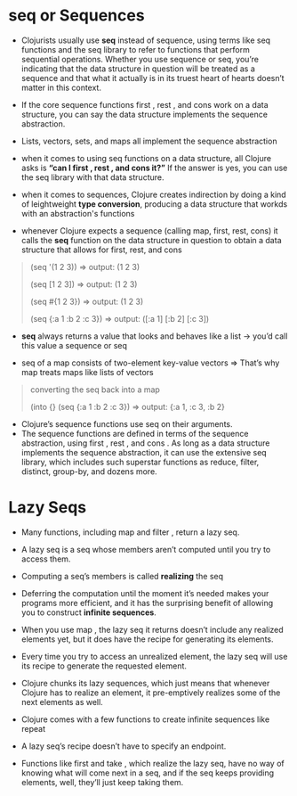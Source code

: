 # seq or Sequences

- Clojurists usually use **seq** instead of sequence, using terms like seq functions and the seq library to refer to functions that perform sequential operations. Whether you use sequence or seq, you’re indicating that the data structure in question will be treated as a sequence and that what it actually is in its truest heart of hearts doesn’t matter in this context.
- If the core sequence functions first , rest , and cons work on a data structure, you can say the data structure implements the sequence abstraction.
- Lists, vectors, sets, and maps all implement the sequence abstraction

- when it comes to using seq functions on a data structure, all Clojure asks is **“can I first , rest , and cons it?”** If the answer is yes, you can use the seq library with that data structure.
- when it comes to sequences, Clojure creates indirection by doing a kind of leightweight **type conversion**, producing a data structure that workds with an abstraction's functions
- whenever Clojure expects a sequence (calling map, first, rest, cons) it calls the **seq** function on the data structure in question to obtain a data structure that allows for first, rest, and cons 

> (seq '(1 2 3)) => output: (1 2 3)
>
> (seq [1 2 3]) => output: (1 2 3)
>
> (seq #{1 2 3}) => output: (1 2 3)
>
> (seq {:a 1 :b 2 :c 3}) => output: ([:a 1] [:b 2] [:c 3])

- **seq** always returns a value that looks and behaves like a list -> you’d call this value a sequence or seq

- seq of a map consists of two-element key-value vectors => That’s why map treats maps like lists of vectors
> converting the seq back into a map 
>
> (into {} (seq {:a 1 :b 2 :c 3}) => output: {:a 1, :c 3, :b 2}

- Clojure’s sequence functions use seq on their arguments.
- The sequence functions are defined in terms of the sequence abstraction, using first , rest , and cons . As long as a data structure implements the sequence abstraction, it can use the extensive seq library, which includes such superstar functions as reduce, filter, distinct, group-by, and dozens more.


# Lazy Seqs
- Many functions, including map and filter , return a lazy seq. 
- A lazy seq is a seq whose members aren’t computed until you try to access them. 
- Computing a seq’s members is called **realizing** the seq
- Deferring the computation until the moment it’s needed makes your programs more efficient, and it has the surprising benefit of allowing you to construct **infinite sequences**.
- When you use map , the lazy seq it returns doesn’t include any realized elements yet, but it does have the recipe for generating its elements. 
- Every time you try to access an unrealized element, the lazy seq will use its recipe to generate the requested element.
- Clojure chunks its lazy sequences, which just means that whenever Clojure has to realize an element, it pre-emptively realizes some of the next elements as well.
- Clojure comes with a few functions to create infinite sequences like repeat

- A lazy seq’s recipe doesn’t have to specify an endpoint. 
- Functions like first and take , which realize the lazy seq, have no way of knowing what will come next in a seq, and if the seq keeps providing elements, well, they’ll just keep taking them.